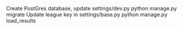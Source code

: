 Create PostGres database, update settings/dev.py
python manage.py migrate
Update league key in settings/base.py
python manage.py load_results